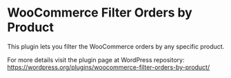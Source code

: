 # WooCommerce Filter Orders by Product
This plugin lets you filter the WooCommerce orders by any specific product. 

For more details visit the plugin page at WordPress repository:
https://wordpress.org/plugins/woocommerce-filter-orders-by-product/